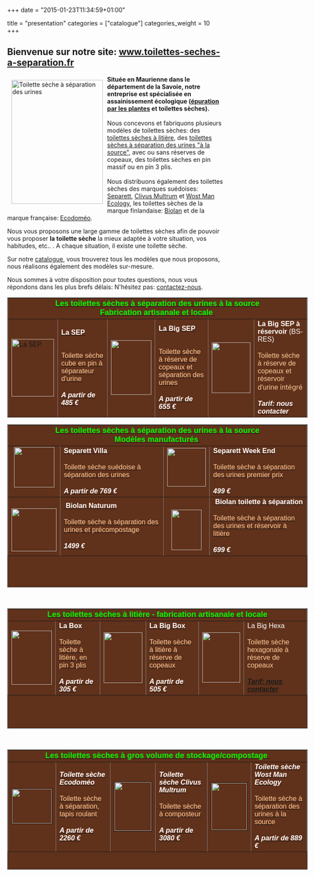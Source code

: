 +++
date = "2015-01-23T11:34:59+01:00"

title = "presentation"
categories = ["catalogue"]
categories_weight = 10
+++
<tbody>

<h2>Bienvenue sur notre site: <a href="http://www.toilettes-seches-a-separation.fr">www.toilettes-seches-a-separation.fr</a></h2>

<tr>
<td><img style="float: left; margin: 10px;" title="Toilette sèche à séparation des urines" src="web_images/100_3749.jpg" alt="Toilette sèche à séparation des urines" width="213" height="289" /><strong>Située en Maurienne dans le département de la Savoie, notre entreprise est spécialisée en assainissement écologique (<a href="http://http://www.hydroterra.fr/index.php?p=1_6_ETUDE-PHYTOEPURATION">épuration par les plantes</a> et toilettes sèches). <br /><br /></strong>Nous concevons et fabriquons plusieurs modèles de toilettes sèches: des <a href="index.php?p=1_6_Toilettes-s-ches-liti-re">toilettes sèches à litière</a>, des <a href="index.php?p=1_18_ACCUEIL">toilettes sèches à séparation des urines "à la source"</a>, avec ou sans réserves de copeaux, des toilettes sèches en pin massif ou en pin 3 plis.<br /><br />Nous distribuons également des toilettes sèches des marques suédoises: <a href="index.php?p=1_21_Toilettes-s-ches-liti-re">Separett</a>, <a href="index.php?p=1_35_Toilettes-s-ches-s-paration">Clivus Multrum</a> et <a href="index.php?p=1_28_ACCUEIL">Wost Man Ecology</a>, les toilettes sèches de la marque finlandaise: <a href="index.php?p=1_2_POURQUOI-COMMENT">Biolan</a> et de la marque française: <a href="index.php?p=1_34_CATALOGUE">Ecodoméo</a>.<strong><br /></strong>
<p>Nous vous proposons une large gamme de toilettes sèches afin de pouvoir vous proposer <strong>la toilette sèche</strong> la mieux adaptée à votre  situation, vos habitudes, etc.. . A chaque situation, il existe une  toilette sèche.</p>
<p>Sur notre <a href="index.php?p=1_31_CATALOGUE">catalogue</a>,  vous trouverez tous les modèles que nous proposons, nous réalisons  également des modèles sur-mesure.</p>
<p>Nous sommes à votre disposition pour toutes questions, nous vous répondons dans les plus brefs délais: N'hésitez pas: <a href="index.php?p=1_3_CONTACT">contactez-nous</a>.</p>
</td>
</tr>
</tbody>
<table style="background-color: #60311b; height: 280px; width: 700px;" border="1">
<tbody>
<tr>
<td style="text-align: center;" colspan="6"><a href="index.php?p=1_4_Toilettes-s-ches-s-paration-des-urines"><span style="color: #00ff00;"><span style="font-family: arial,helvetica,sans-serif;"><strong><span style="font-size: 18px;">Les toilettes sèches à séparation des urines à la source <br />Fabrication artisanale et locale</span></strong></span><span style="font-family: arial,helvetica,sans-serif;"><strong>&nbsp;</strong></span></span></a><span style="font-family: arial,helvetica,sans-serif;"><strong><a href="index.php?p=1_4_Toilettes-s-ches-s-paration-des-urines"> </a><br /></strong></span></td>
</tr>
<tr>
<td><a href="index.php?p=1_18_ACCUEIL"><img title="Toilette sèche à séparation des urines: SEP" src="web_images/100_3369.jpg" alt="La SEP" width="99" height="134" /></a></td>
<td><a href="index.php?p=1_18_ACCUEIL"><span style="font-family: arial,helvetica,sans-serif; color: #000000;"><span style="color: #ffffff;"><strong>La SEP</strong></span><br /><br /><br /><span style="color: #ffcc99;">Toilette sèche cube en pin à séparateur d'urine</span></span><br /><br /><span style="font-family: arial,helvetica,sans-serif; color: #ffffff;"><em><strong>A partir de 485 € </strong></em></span></a><br /></td>
<td><a href="index.php?p=1_37_CATALOGUE"><img title="Toilette sèche à séparation des urines: Big SEP" src="web_images/100_3736.jpg" alt="" width="94" height="127" /></a></td>
<td><a href="index.php?p=1_37_CATALOGUE"><span style="font-family: arial,helvetica,sans-serif; color: #000000;"><span style="color: #ffffff;"><strong>La Big SEP</strong></span><br /><br /><br /><span style="color: #ffcc99;">Toilette sèche à réserve de copeaux et séparation des urines</span></span><br /><br /><span style="color: #ffffff; font-family: arial,helvetica,sans-serif;"><strong><em>A partir de 655 € </em></strong></span></a><br /></td>
<td><a href="index.php?p=1_1_ACCUEIL"><img title="Toilette sèche à séparation des urines: BS-res" src="web_images/100_3669.jpg" alt="" width="90" height="118" /></a></td>
<td><span style="font-family: arial,helvetica,sans-serif; color: #ffffff;"><strong>La Big SEP à réservoir</strong> (BS-RES)</span><br /><br /><span style="color: #ffcc99;"><span style="font-family: arial,helvetica,sans-serif;">Toilette sèche à réserve de copeaux et réservoir d'urine</span> intégré</span><br /><br /><a href="index.php?p=1_3_CONTACT"><span style="color: #ffffff; font-family: arial,helvetica,sans-serif;"><em><strong>Tarif: nous contacter</strong></em></span></a><br /></td>
</tr>
</tbody>
</table>
<table class="modulesubframe" style="background-color: #60311b; height: 380px; width: 700px;" border="1">
<tbody>
<tr>
<td style="text-align: center;" colspan="4"><span style="font-family: arial,helvetica,sans-serif;"><a href="index.php?p=1_4_Toilettes-s-ches-s-paration-des-urines"><span style="color: #00ff00;"><span style="font-size: 18px;"><strong>Les toilettes sèches à séparation des urines à la source<br />Modèles manufacturés</strong></span><strong>&nbsp;</strong></span></a><span style="color: #ffffff;"><strong> <br /></strong></span></span></td>
</tr>
<tr>
<td><span style="font-family: arial,helvetica,sans-serif;"><a href="index.php?p=1_21_Catalogue"><img style="display: block; margin-left: auto; margin-right: auto;" title="Toilette sèche à séparation des urines: Separett Villa" src="web_images/villa9010.jpg" alt="" width="94" height="94" /></a>&nbsp;</span></td>
<td><a href="index.php?p=1_21_Toilettes-s-ches-liti-re"><span style="color: #ffffff; font-family: arial,helvetica,sans-serif;"><strong>Separett Villa</strong><strong>&nbsp;</strong></span><br /><br /><span style="color: #ffcc99; font-family: arial,helvetica,sans-serif;">Toilette sèche suédoise à séparation des urines </span><br /><br /><span style="color: #ffffff; font-family: arial,helvetica,sans-serif;"><em><strong>A partir de 769 € </strong></em></span></a><br /></td>
<td><span style="font-family: arial,helvetica,sans-serif;"><a href="index.php?p=1_25_toilettes-s-ches-manufactur-es"><img style="display: block; margin-left: auto; margin-right: auto;" title="Toilette sèche à séparation des urines: Separett WE" src="web_images/7393553710506-30016-g_torp-isak_whit.jpg" alt="" width="90" height="90" /></a>&nbsp;</span></td>
<td><a href="index.php?p=1_32_Toilettes-s-ches-composteur"><span style="color: #ffffff; font-family: arial,helvetica,sans-serif;"><strong>Separett Week End</strong></span><br /><br /><span style="color: #ffcc99; font-family: arial,helvetica,sans-serif;">Toilette sèche à séparation des urines premier prix </span><br /><br /><span style="color: #ffffff; font-family: arial,helvetica,sans-serif;"><em><strong>499 €</strong></em></span></a><br /></td>
</tr>
<tr>
<td><span style="font-family: arial,helvetica,sans-serif;">&nbsp;<a href="index.php?p=1_2_toilettes-s-ches-s-paration"><img style="border: 0px none; display: block; margin-left: auto; margin-right: auto;" title="Toilette sèche à séparation des urines: Naturum" src="web_images/9279457.jpg" alt="" width="105" height="100" /></a></span></td>
<td><a href="index.php?p=1_1_ACCUEIL"><span style="color: #ffffff; font-family: arial,helvetica,sans-serif;">&nbsp;</span></a><a href="index.php?p=1_2_POURQUOI-COMMENT"><span style="color: #ffffff; font-family: arial,helvetica,sans-serif;"><strong>Biolan Naturum</strong></span><br /><br /><span style="color: #ffcc99; font-family: arial,helvetica,sans-serif;">Toilette sèche à séparation des urines et précompostage</span><br /><br /><span style="color: #ffffff; font-family: arial,helvetica,sans-serif;"><strong><em>1499 €</em></strong></span></a><br /></td>
<td><span style="font-family: arial,helvetica,sans-serif;">&nbsp;<a href="index.php?p=1_24_toilettes-s-ches-liti-re"><img style="display: block; margin-left: auto; margin-right: auto;" title="Toilette sèche à séparation des urines: Biolan" src="web_images/8792325_orig.jpg" alt="" width="70" height="94" /></a></span></td>
<td><a href="index.php?p=1_33_BON-DE-COMMANDE"><span style="color: #ffffff; font-family: arial,helvetica,sans-serif;"><strong>&nbsp;Biolan toilette à séparation</strong></span><br /><br /><span style="color: #ffcc99; font-family: arial,helvetica,sans-serif;">Toilette sèche à séparation des urines et réservoir à litière</span><br /><br /><span style="color: #ffffff; font-family: arial,helvetica,sans-serif;"><em><strong>699 €</strong></em></span></a><br /></td>
</tr>
</tbody>
</table>
<br /> 
<table class="topbar1bg" style="background-color: #60311b; height: 280px; width: 700px;" border="1">
<tbody>
<tr>
<td style="text-align: center;" colspan="6"><a href="index.php?p=1_6_Toilettes-s-ches-liti-re"><span style="color: #00ff00; font-family: arial,helvetica,sans-serif;"><strong><span style="font-size: 18px;">Les toilettes sèches à litière - fabrication artisanale et locale</span></strong></span></a></td>
</tr>
<tr>
<td><a href="index.php?p=1_15_ACCUEIL"><span style="font-family: arial,helvetica,sans-serif;"><img title="toilette sèche à litière (TLB): la Box" src="web_images/100_3626.jpg" alt="" width="94" height="126" /></span></a></td>
<td><a href="index.php?p=1_39_ACCUEIL"><strong><span style="font-family: arial,helvetica,sans-serif; color: #ffffff;">La Box</span></strong><br /><br /><span style="font-family: arial,helvetica,sans-serif; color: #ffcc99;">Toilette sèche à litière, en pin 3 plis</span><br /><br /><strong><em><span style="font-family: arial,helvetica,sans-serif; color: #ffffff;">A partir de 305 €</span></em></strong></a></td>
<td><a href="index.php?p=1_16_CATALOGUE"><span style="font-family: arial,helvetica,sans-serif;"><img title="toilette sèche à litière (TLB): la Big Box" src="web_images/100_3749.jpg" alt="" width="90" height="118" /></span></a></td>
<td><a href="index.php?p=1_40_CATALOGUE"><strong><span style="font-family: arial,helvetica,sans-serif; color: #ffffff;">La Big Box</span></strong><br /><br /><span style="font-family: arial,helvetica,sans-serif; color: #ffcc99;">Toilette sèche à litière à réserve de copeaux</span><br /><br /><strong><em><span style="font-family: arial,helvetica,sans-serif; color: #ffffff;">A partir de 505 €</span></em></strong></a></td>
<td><span style="font-family: arial,helvetica,sans-serif;"><img title="toilette sèche à litière (TLB): la Big Hexa" src="web_images/100_3560.jpg" alt="" width="88" height="117" /></span></td>
<td><span style="font-family: arial,helvetica,sans-serif; color: #ffffff;">La Big Hexa</span><br /><br /><span style="font-family: arial,helvetica,sans-serif; color: #ffcc99;">Toilette sèche hexagonale à réserve de copeaux</span><br /><br /><span style="color: #ffffff; font-family: arial,helvetica,sans-serif;"><em><strong><a href="index.php?p=1_3_CONTACT">Tarif: nous contacter</a></strong></em></span></td>
</tr>
</tbody>
</table>
<br /> 
<table class="modulesubframe" style="background-color: #60311b; height: 280px; width: 700px;" border="1">
<tbody>
<tr>
<td style="text-align: center;" colspan="6"><span style="font-family: arial,helvetica,sans-serif;"><a href="index.php?p=1_30_Toilettes-s-ches-composteur"><span style="color: #00ff00;"><span style="font-size: 18px;"><strong>Les toilettes sèches à gros volume de stockage/compostage</strong></span><em><strong>&nbsp;</strong></em></span></a><span style="color: #ffffff;"><strong><em> </em></strong></span><span style="color: #ffffff;"><em><strong><br /></strong></em></span></span></td>
</tr>
<tr>
<td><a href="index.php?p=1_34_CATALOGUE"><span style="font-family: arial,helvetica,sans-serif;"><img style="border: 1px solid black;" title="Toilette sèche ECODOMEO" src="web_images/zirconepti.jpg" alt="" width="93" height="81" /></span></a></td>
<td><a href="index.php?p=1_34_CATALOGUE"><span style="color: #ffffff; font-family: arial,helvetica,sans-serif;"><em><strong>Toilette sèche Ecodoméo</strong></em></span><br /><br /><span style="color: #ffcc99; font-family: arial,helvetica,sans-serif;">Toilette sèche à séparation, tapis roulant</span><br /><br /><span style="color: #ffffff; font-family: arial,helvetica,sans-serif;"><em><strong>A partir de 2260 €</strong></em></span></a></td>
<td><span style="font-family: arial,helvetica,sans-serif;"><a href="index.php?p=1_35_Toilettes-s-ches-s-paration-des-urines"><img style="border: 1px solid black;" title="Toilette sèche CLIVUS MULTRUM" src="web_images/cuvette_cl400_open.jpg" alt="" width="86" height="114" /></a></span></td>
<td><a href="index.php?p=1_35_Toilettes-s-ches-s-paration-des-urines"><span style="color: #ffffff; font-family: arial,helvetica,sans-serif;"><strong><em>Toilette sèche Clivus Multrum</em></strong></span><br /><br /><span style="color: #ffcc99; font-family: arial,helvetica,sans-serif;">Toilette sèche à composteur</span><br /><br /><span style="color: #ffffff; font-family: arial,helvetica,sans-serif;"><em><strong>A partir de 3080 €</strong></em></span></a></td>
<td><span style="font-family: arial,helvetica,sans-serif;"><a href="index.php?p=1_28_toilettes-s-ches-liti-re"><img style="border: 1px solid black;" title="Toilette sèche Ecodry de Wost Man Ecology" src="web_images/100_3389.jpg" alt="" width="83" height="110" /></a></span></td>
<td><a href="index.php?p=1_28_ACCUEIL"><span style="color: #ffffff; font-family: arial,helvetica,sans-serif;"><em><strong>Toilette sèche Wost Man Ecology</strong></em></span><br /><br /><span style="color: #ffcc99; font-family: arial,helvetica,sans-serif;">Toilette sèche à séparation des urines à la source</span><br /><br /><span style="color: #ffffff; font-family: arial,helvetica,sans-serif;"><em><strong>A partir de 889 €</strong></em></span></a></td>
</tr>
</tbody>
</table>